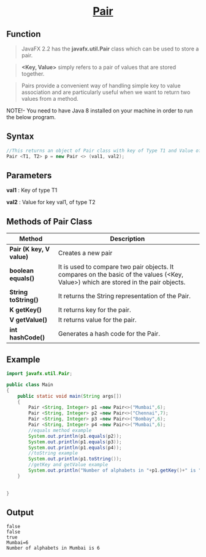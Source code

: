 <h1 align="center"><a href="#">Pair </a></h1>

## Function
> JavaFX 2.2 has the <b>javafx.util.Pair</b> class which can be used to store a pair. 

> <b><Key, Value></b> simply refers to a pair of values that are stored together.

> Pairs provide a convenient way of handling simple key to value association and are particularly useful when we want to return two values from a method.

NOTE!- You need to have Java 8 installed on your machine in order to run the below program.


## Syntax
```java
//This returns an object of Pair class with key of Type T1 and Value of Type T2
Pair <T1, T2> p = new Pair <> (val1, val2);
```

## Parameters
<b>val1</b> : Key of type T1

<b>val2</b> : Value for key val1, of type T2

## Methods of Pair Class

Method | Description
------------ | -------------
<b>Pair (K key, V value)</b> | Creates a new pair
<b>boolean equals()</b> | It is used to compare two pair objects. It compares on the basic of the values (<Key, Value>) which are stored in the pair objects.
<b>String toString()</b> | It returns the String representation of the Pair.
<b>K getKey()</b> | It returns key for the pair.
<b>V getValue()</b> | It returns value for the pair.
<b>int hashCode()</b> | Generates a hash code for the Pair.

## Example
```java
import javafx.util.Pair;

public class Main
{
    public static void main(String args[])
    {
        Pair <String, Integer> p1 =new Pair<>("Mumbai",6);
        Pair <String, Integer> p2 =new Pair<>("Chennai",7);
        Pair <String, Integer> p3 =new Pair<>("Bombay",6);
        Pair <String, Integer> p4 =new Pair<>("Mumbai",6);
        //equals method example
        System.out.println(p1.equals(p2));
        System.out.println(p1.equals(p3));
        System.out.println(p1.equals(p4));
        //toString example
        System.out.println(p1.toString());
        //getKey and getValue example
        System.out.println("Number of alphabets in "+p1.getKey()+" is "+p1.getValue());
    }
    
    
}
```

## Output
```
false
false
true
Mumbai=6
Number of alphabets in Mumbai is 6
```
